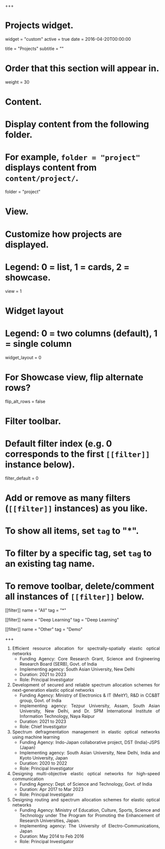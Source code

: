 +++
# Projects widget.
widget = "custom"
active = true
date = 2016-04-20T00:00:00

title = "Projects"
subtitle = ""

# Order that this section will appear in.
weight = 30

# Content.
# Display content from the following folder.
# For example, `folder = "project"` displays content from `content/project/`.
folder = "project"

# View.
# Customize how projects are displayed.
# Legend: 0 = list, 1 = cards, 2 = showcase.
view = 1

# Widget layout
# Legend: 0 = two columns (default), 1 = single column
widget_layout = 0

# For Showcase view, flip alternate rows?
flip_alt_rows = false

# Filter toolbar.

# Default filter index (e.g. 0 corresponds to the first `[[filter]]` instance below).
filter_default = 0

# Add or remove as many filters (`[[filter]]` instances) as you like.
# To show all items, set `tag` to "*".
# To filter by a specific tag, set `tag` to an existing tag name.
# To remove toolbar, delete/comment all instances of `[[filter]]` below.
[[filter]]
  name = "All"
  tag = "*"

[[filter]]
  name = "Deep Learning"
  tag = "Deep Learning"

[[filter]]
  name = "Other"
  tag = "Demo"

+++

<div align="justify">
      <ol>
        <li>Efficient resource allocation for spectrally-spatially elastic optical networks
          <ul>
            <li>Funding Agency: Core Research Grant, Science and Engineering Research Board (SERB), Govt. of India</li>
            <li>Implementing agency: South Asian University, New Delhi</li>
            <li>Duration: 2021 to 2023</li>
            <li>Role: Principal Investigator</li>
            </ul>
        </li>
        <li>Development of secured and reliable spectrum allocation schemes for next-generation elastic optical networks
          <ul>
            <li>Funding Agency: Ministry of Electronics & IT (MeitY), R&D in CC&BT group, Govt. of India</li>
            <li>Implementing agency: Tezpur University, Assam, South Asian University, New Delhi, and Dr. SPM International Institute of Information Technology, Naya Raipur</li>
            <li>Duration: 2021 to 2023</li>
            <li>Role: Chief Investigator</li>
            </ul>
        </li>
        <li>Spectrum defragmentation management in elastic optical networks using machine learning
          <ul>
            <li>Funding Agency: Indo-Japan collaborative project, DST (India)-JSPS (Japan)</li>
            <li>Implementing agency: South Asian University, New Delhi, India and Kyoto University, Japan</li>
            <li>Duration: 2020 to 2022</li>
            <li>Role: Principal Investigator</li>
            </ul>
        </li>
        <li>Designing multi-objective elastic optical networks for high-speed communication
          <ul>
            <li>Funding Agency: Dept. of Science and Technology, Govt. of India</li>
            <li>Duration: Apr 2017 to Mar 2023 </li>            
            <li>Role: Principal Investigator</li>
            </ul>
        </li>
        <li>Designing routing and spectrum allocation schemes for elastic optical networks
          <ul>
            <li>Funding Agency: Ministry of Education, Culture, Sports, Science and Technology under The Program for Promoting the Enhancement of Research Universities, Japan. </li>
            <li>Implementing agency: The University of Electro-Communications, Japan</li>
            <li>Duration: May 2014 to Feb 2016 </li>
            <li>Role: Principal Investigator</li>
          </ul>
        </li>
        </ol>
</div>
